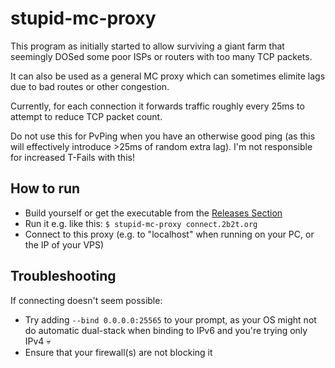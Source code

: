 # stupid-mc-proxy

This program as initially started to allow surviving a giant farm that seemingly DOSed some poor ISPs or routers with too many TCP packets.

It can also be used as a general MC proxy which can sometimes elimite lags due to bad routes or other congestion.

Currently, for each connection it forwards traffic roughly every 25ms to attempt to reduce TCP packet count.

Do not use this for PvPing when you have an otherwise good ping (as this will effectively introduce >25ms of random extra lag). I'm not responsible for increased T-Fails with this!

## How to run

- Build yourself or get the executable from the [Releases Section](https://github.com/EnderKill98/stupid-mc-proxy/releases)
- Run it e.g. like this: `$ stupid-mc-proxy connect.2b2t.org`
- Connect to this proxy (e.g. to "localhost" when running on your PC, or the IP of your VPS)

## Troubleshooting

If connecting doesn't seem possible:
 - Try adding `--bind 0.0.0.0:25565` to your prompt, as your OS might not do automatic dual-stack when binding to IPv6 and you're trying only IPv4 💀
 - Ensure that your firewall(s) are not blocking it
